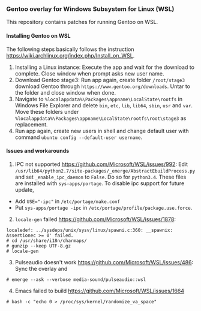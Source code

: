 ### Gentoo overlay for Windows Subsystem for Linux (WSL)

This repository contains patches for running Gentoo on WSL. 

#### Installing Gentoo on WSL

The following steps basically follows the instruction https://wiki.archlinux.org/index.php/Install_on_WSL. 

1. Installing a Linux instance: Execute the app and wait for the download to complete. Close window when prompt asks new user name. 
2. Download Gentoo stage3: Run app again, create folder `/root/stage3` download Gentoo  through `https://www.gentoo.org/downloads`. Untar to the folder and close window when done. 
3. Navigate to `%localappdata%\Packages\appname\LocalState\rootfs` in Windows File Explorer and delete `bin`, `etc`, `lib`, `lib64`, `sbin`, `usr` and `var`. Move these folders under `%localappdata%\Packages\appname\LocalState\rootfs\root\stage3` as replacement. 
4. Run app again, create new users in shell and change default user with command `ubuntu config --default-user username`.

#### Issues and workarounds

1. IPC not supported https://github.com/Microsoft/WSL/issues/992: Edit `/usr/lib64/python2.7/site-packages/_emerge/AbstractEbuildProcess.py` and set `_enable_ipc_daemon` to `False`. Do so for `python3.4`. These files are installed with `sys-apps/portage`. To disable ipc support for future update,
- Add `USE="-ipc"` in `/etc/portage/make.conf` 
- Put `sys-apps/portage -ipc` in `/etc/portage/profile/package.use.force`.

2. `locale-gen` failed https://github.com/Microsoft/WSL/issues/1878:
```
localedef: ../sysdeps/unix/sysv/linux/spawni.c:360: __spawnix: Assertionec >= 0' failed.
# cd /usr/share/i18n/charmaps/
# gunzip --keep UTF-8.gz
# locale-gen
```
3. Pulseaudio doesn't work https://github.com/Microsoft/WSL/issues/486: Sync the overlay and 
```
# emerge --ask --verbose media-sound/pulseaudio::wsl
```
4. Emacs failed to build https://github.com/Microsoft/WSL/issues/1664
```
# bash -c "echo 0 > /proc/sys/kernel/randomize_va_space"
```
